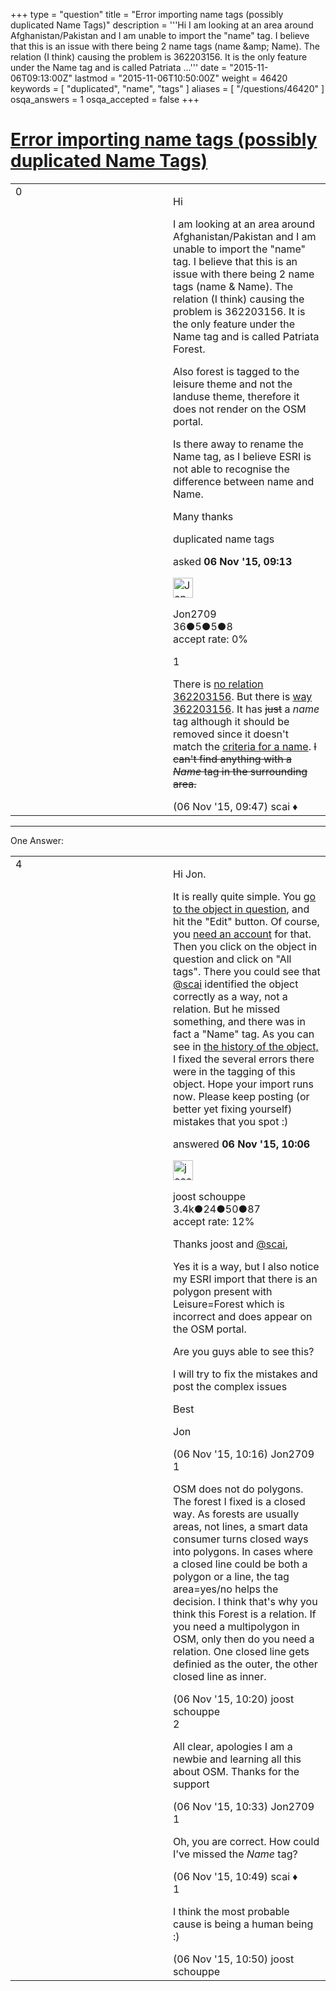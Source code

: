 +++
type = "question"
title = "Error importing name tags (possibly duplicated Name Tags)"
description = '''Hi  I am looking at an area around Afghanistan/Pakistan and I am unable to import the &quot;name&quot; tag. I believe that this is an issue with there being 2 name tags (name &amp;amp; Name). The relation (I think) causing the problem is 362203156. It is the only feature under the Name tag and is called Patriata ...'''
date = "2015-11-06T09:13:00Z"
lastmod = "2015-11-06T10:50:00Z"
weight = 46420
keywords = [ "duplicated", "name", "tags" ]
aliases = [ "/questions/46420" ]
osqa_answers = 1
osqa_accepted = false
+++

<div class="headNormal">

# [Error importing name tags (possibly duplicated Name Tags)](/questions/46420/error-importing-name-tags-possibly-duplicated-name-tags)

</div>

<div id="main-body">

<div id="askform">

<table id="question-table" style="width:100%;">
<colgroup>
<col style="width: 50%" />
<col style="width: 50%" />
</colgroup>
<tbody>
<tr>
<td style="width: 30px; vertical-align: top"><div class="vote-buttons">
<span id="post-46420-upvote" class="ajax-command post-vote up" rel="nofollow" title="I like this post (click again to cancel)"> </span>
<div id="post-46420-score" class="post-score" title="current number of votes">
0
</div>
<span id="post-46420-downvote" class="ajax-command post-vote down" rel="nofollow" title="I dont like this post (click again to cancel)"> </span> <span id="favorite-mark" class="ajax-command favorite-mark" rel="nofollow" title="mark/unmark this question as favorite (click again to cancel)"> </span>
<div id="favorite-count" class="favorite-count">
&#10;</div>
</div></td>
<td><div id="item-right">
<div class="question-body">
<p>Hi</p>
<p>I am looking at an area around Afghanistan/Pakistan and I am unable to import the "name" tag. I believe that this is an issue with there being 2 name tags (name &amp; Name). The relation (I think) causing the problem is 362203156. It is the only feature under the Name tag and is called Patriata Forest.</p>
<p>Also forest is tagged to the leisure theme and not the landuse theme, therefore it does not render on the OSM portal.</p>
<p>Is there away to rename the Name tag, as I believe ESRI is not able to recognise the difference between name and Name.</p>
<p>Many thanks</p>
</div>
<div id="question-tags" class="tags-container tags">
<span class="post-tag tag-link-duplicated" rel="tag" title="see questions tagged &#39;duplicated&#39;">duplicated</span> <span class="post-tag tag-link-name" rel="tag" title="see questions tagged &#39;name&#39;">name</span> <span class="post-tag tag-link-tags" rel="tag" title="see questions tagged &#39;tags&#39;">tags</span>
</div>
<div id="question-controls" class="post-controls">
&#10;</div>
<div class="post-update-info-container">
<div class="post-update-info post-update-info-user">
<p>asked <strong>06 Nov '15, 09:13</strong></p>
<img src="https://secure.gravatar.com/avatar/ad7df450e9cbc9f0133014ef50c8bcf0?s=32&amp;d=identicon&amp;r=g" class="gravatar" width="32" height="32" alt="Jon2709&#39;s gravatar image" />
<p><span>Jon2709</span><br />
<span class="score" title="36 reputation points">36</span><span title="5 badges"><span class="badge1">●</span><span class="badgecount">5</span></span><span title="5 badges"><span class="silver">●</span><span class="badgecount">5</span></span><span title="8 badges"><span class="bronze">●</span><span class="badgecount">8</span></span><br />
<span class="accept_rate" title="Rate of the user&#39;s accepted answers">accept rate:</span> <span title="Jon2709 has no accepted answers">0%</span></p>
</div>
</div>
<div id="comments-container-46420" class="comments-container">
<span id="46423"></span>
<div id="comment-46423" class="comment">
<div id="post-46423-score" class="comment-score">
1
</div>
<div class="comment-text">
<p>There is <a href="http://www.openstreetmap.org/relation/362203156">no relation 362203156</a>. But there is <a href="http://www.openstreetmap.org/way/362203156">way 362203156</a>. It has <del>just</del> a <em>name</em> tag although it should be removed since it doesn't match the <a href="https://wiki.openstreetmap.org/wiki/Names#Name_is_the_name_only">criteria for a name</a>. <del>I can't find anything with a <em>Name</em> tag in the surrounding area.</del></p>
</div>
<div id="comment-46423-info" class="comment-info">
<span class="comment-age">(06 Nov '15, 09:47)</span> <span class="comment-user userinfo">scai ♦</span>
</div>
</div>
</div>
<div id="comment-tools-46420" class="comment-tools">
&#10;</div>
<div class="clear">
&#10;</div>
<div id="comment-46420-form-container" class="comment-form-container">
&#10;</div>
<div class="clear">
&#10;</div>
</div></td>
</tr>
</tbody>
</table>

------------------------------------------------------------------------

<div class="tabBar">

<span id="sort-top"></span>

<div class="headQuestions">

One Answer:

</div>

</div>

<span id="46424"></span>

<div id="answer-container-46424" class="answer">

<table style="width:100%;">
<colgroup>
<col style="width: 50%" />
<col style="width: 50%" />
</colgroup>
<tbody>
<tr>
<td style="width: 30px; vertical-align: top"><div class="vote-buttons">
<span id="post-46424-upvote" class="ajax-command post-vote up" rel="nofollow" title="I like this post (click again to cancel)"> </span>
<div id="post-46424-score" class="post-score" title="current number of votes">
4
</div>
<span id="post-46424-downvote" class="ajax-command post-vote down" rel="nofollow" title="I dont like this post (click again to cancel)"> </span>
</div></td>
<td><div class="item-right">
<div class="answer-body">
<p>Hi Jon.</p>
<p>It is really quite simple. You <a href="http://www.openstreetmap.org/way/362203156">go to the object in question</a>, and hit the "Edit" button. Of course, you <a href="https://www.openstreetmap.org/user/new">need an account</a> for that. Then you click on the object in question and click on "All tags". There you could see that <a href="http://help.openstreetmap.org/users/158/scai">@scai</a> identified the object correctly as a way, not a relation. But he missed something, and there was in fact a "Name" tag. As you can see in <a href="http://www.openstreetmap.org/way/362203156/history">the history of the object,</a> I fixed the several errors there were in the tagging of this object. Hope your import runs now. Please keep posting (or better yet fixing yourself) mistakes that you spot :)</p>
</div>
<div class="answer-controls post-controls">
&#10;</div>
<div class="post-update-info-container">
<div class="post-update-info post-update-info-user">
<p>answered <strong>06 Nov '15, 10:06</strong></p>
<img src="https://secure.gravatar.com/avatar/1df835d513b1282e0edd7405d29cd8d9?s=32&amp;d=identicon&amp;r=g" class="gravatar" width="32" height="32" alt="joost%20schouppe&#39;s gravatar image" />
<p><span>joost schouppe</span><br />
<span class="score" title="3427 reputation points"><span>3.4k</span></span><span title="24 badges"><span class="badge1">●</span><span class="badgecount">24</span></span><span title="50 badges"><span class="silver">●</span><span class="badgecount">50</span></span><span title="87 badges"><span class="bronze">●</span><span class="badgecount">87</span></span><br />
<span class="accept_rate" title="Rate of the user&#39;s accepted answers">accept rate:</span> <span title="joost schouppe has 9 accepted answers">12%</span></p>
</div>
</div>
<div id="comments-container-46424" class="comments-container">
<span id="46426"></span>
<div id="comment-46426" class="comment">
<div id="post-46426-score" class="comment-score">
&#10;</div>
<div class="comment-text">
<p>Thanks joost and <a href="http://help.openstreetmap.org/users/158/scai">@scai</a>,</p>
<p>Yes it is a way, but I also notice my ESRI import that there is an polygon present with Leisure=Forest which is incorrect and does appear on the OSM portal.</p>
<p>Are you guys able to see this?</p>
<p>I will try to fix the mistakes and post the complex issues</p>
<p>Best</p>
<p>Jon</p>
</div>
<div id="comment-46426-info" class="comment-info">
<span class="comment-age">(06 Nov '15, 10:16)</span> <span class="comment-user userinfo">Jon2709</span>
</div>
</div>
<span id="46427"></span>
<div id="comment-46427" class="comment">
<div id="post-46427-score" class="comment-score">
1
</div>
<div class="comment-text">
<p>OSM does not do polygons. The forest I fixed is a closed way. As forests are usually areas, not lines, a smart data consumer turns closed ways into polygons. In cases where a closed line could be both a polygon or a line, the tag area=yes/no helps the decision. I think that's why you think this Forest is a relation. If you need a multipolygon in OSM, only then do you need a relation. One closed line gets definied as the outer, the other closed line as inner.</p>
</div>
<div id="comment-46427-info" class="comment-info">
<span class="comment-age">(06 Nov '15, 10:20)</span> <span class="comment-user userinfo">joost schouppe</span>
</div>
</div>
<span id="46430"></span>
<div id="comment-46430" class="comment">
<div id="post-46430-score" class="comment-score">
2
</div>
<div class="comment-text">
<p>All clear, apologies I am a newbie and learning all this about OSM. Thanks for the support</p>
</div>
<div id="comment-46430-info" class="comment-info">
<span class="comment-age">(06 Nov '15, 10:33)</span> <span class="comment-user userinfo">Jon2709</span>
</div>
</div>
<span id="46432"></span>
<div id="comment-46432" class="comment">
<div id="post-46432-score" class="comment-score">
1
</div>
<div class="comment-text">
<p>Oh, you are correct. How could I've missed the <em>Name</em> tag?</p>
</div>
<div id="comment-46432-info" class="comment-info">
<span class="comment-age">(06 Nov '15, 10:49)</span> <span class="comment-user userinfo">scai ♦</span>
</div>
</div>
<span id="46433"></span>
<div id="comment-46433" class="comment">
<div id="post-46433-score" class="comment-score">
1
</div>
<div class="comment-text">
<p>I think the most probable cause is being a human being :)</p>
</div>
<div id="comment-46433-info" class="comment-info">
<span class="comment-age">(06 Nov '15, 10:50)</span> <span class="comment-user userinfo">joost schouppe</span>
</div>
</div>
</div>
<div id="comment-tools-46424" class="comment-tools">
&#10;</div>
<div class="clear">
&#10;</div>
<div id="comment-46424-form-container" class="comment-form-container">
&#10;</div>
<div class="clear">
&#10;</div>
</div></td>
</tr>
</tbody>
</table>

</div>

<div class="paginator-container-left">

</div>

</div>

</div>

